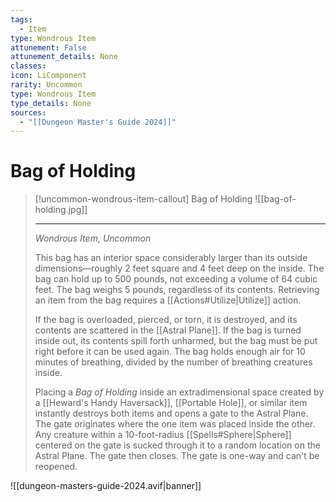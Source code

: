 ```yaml
---
tags:
  - Item
type: Wondrous Item
attunement: False
attunement_details: None
classes:
icon: LiComponent
rarity: Uncommon
type: Wondrous Item
type_details: None
sources: 
  - "[[Dungeon Master's Guide 2024]]"
---
```

# Bag of Holding
>[!uncommon-wondrous-item-callout] Bag of Holding
>![[bag-of-holding.jpg]]
>
>---
>_Wondrous Item, Uncommon_
>
>This bag has an interior space considerably larger than its outside dimensions—roughly 2 feet square and 4 feet deep on the inside. The bag can hold up to 500 pounds, not exceeding a volume of 64 cubic feet. The bag weighs 5 pounds, regardless of its contents. Retrieving an item from the bag requires a [[Actions#Utilize\|Utilize]] action.
>
>If the bag is overloaded, pierced, or torn, it is destroyed, and its contents are scattered in the [[Astral Plane]]. If the bag is turned inside out, its contents spill forth unharmed, but the bag must be put right before it can be used again. The bag holds enough air for 10 minutes of breathing, divided by the number of breathing creatures inside.
>
>Placing a _Bag of Holding_ inside an extradimensional space created by a [[Heward's Handy Haversack]], [[Portable Hole]], or similar item instantly destroys both items and opens a gate to the Astral Plane. The gate originates where the one item was placed inside the other. Any creature within a 10-foot-radius [[Spells#Sphere\|Sphere]] centered on the gate is sucked through it to a random location on the Astral Plane. The gate then closes. The gate is one-way and can't be reopened.
>


![[dungeon-masters-guide-2024.avif|banner]]